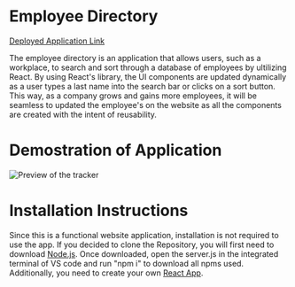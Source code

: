 # Employee Directory 

[Deployed Application Link](https://cldominy.github.io/employee-directory/)

The employee directory is an application that allows users, such as a workplace, to search and sort through a database of employees by ultilizing React. By using React's library, the UI components are updated dynamically as a user types a last name into the search bar or clicks on a sort button. This way, as a company grows and gains more employees, it will be seamless to updated the employee's on the website as all the components are created with the intent of reusability. 

# Demostration of Application 

![Preview of the tracker](public/preview.gif)

# Installation Instructions

Since this is a functional website application, installation is not required to use the app. If you decided to clone the Repository, you will first need to download [Node.js](https://nodejs.org/en/). Once downloaded, open the server.js in the integrated terminal of VS code and run "npm i" to download all npms used. Additionally, you need to create your own [React App](https://reactjs.org/docs/create-a-new-react-app.html). 

